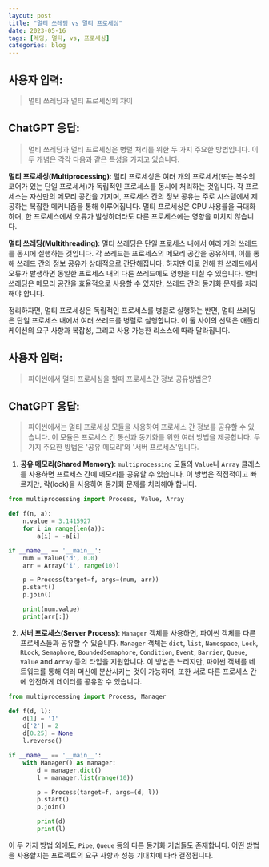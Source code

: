 ```yaml
---
layout: post
title: "멀티 쓰레딩 vs 멀티 프로세싱"
date: 2023-05-16
tags: [레딩, 멀티, vs, 프로세싱]
categories: blog
---
```


## 사용자 입력:
> 멀티 쓰레딩과 멀티 프로세싱의 차이

## ChatGPT 응답:
> 멀티 쓰레딩과 멀티 프로세싱은 병렬 처리를 위한 두 가지 주요한 방법입니다. 이 두 개념은 각각 다음과 같은 특성을 가지고 있습니다.

**멀티 프로세싱(Multiprocessing)**: 
멀티 프로세싱은 여러 개의 프로세서(또는 복수의 코어가 있는 단일 프로세서)가 독립적인 프로세스를 동시에 처리하는 것입니다. 각 프로세스는 자신만의 메모리 공간을 가지며, 프로세스 간의 정보 공유는 주로 시스템에서 제공하는 복잡한 메커니즘을 통해 이루어집니다. 멀티 프로세싱은 CPU 사용률을 극대화하며, 한 프로세스에서 오류가 발생하더라도 다른 프로세스에는 영향을 미치지 않습니다.

**멀티 쓰레딩(Multithreading)**:
멀티 쓰레딩은 단일 프로세스 내에서 여러 개의 쓰레드를 동시에 실행하는 것입니다. 각 쓰레드는 프로세스의 메모리 공간을 공유하며, 이를 통해 쓰레드 간의 정보 공유가 상대적으로 간단해집니다. 하지만 이로 인해 한 쓰레드에서 오류가 발생하면 동일한 프로세스 내의 다른 쓰레드에도 영향을 미칠 수 있습니다. 멀티 쓰레딩은 메모리 공간을 효율적으로 사용할 수 있지만, 쓰레드 간의 동기화 문제를 처리해야 합니다.

정리하자면, 멀티 프로세싱은 독립적인 프로세스를 병렬로 실행하는 반면, 멀티 쓰레딩은 단일 프로세스 내에서 여러 쓰레드를 병렬로 실행합니다. 이 둘 사이의 선택은 애플리케이션의 요구 사항과 복잡성, 그리고 사용 가능한 리소스에 따라 달라집니다.

## 사용자 입력:
> 파이썬에서 멀티 프로세싱을 할때 프로세스간 정보 공유방법은?

## ChatGPT 응답:
> 파이썬에서는 멀티 프로세싱 모듈을 사용하여 프로세스 간 정보를 공유할 수 있습니다. 이 모듈은 프로세스 간 통신과 동기화를 위한 여러 방법을 제공합니다. 두 가지 주요한 방법은 '공유 메모리'와 '서버 프로세스'입니다.

1. **공유 메모리(Shared Memory)**: `multiprocessing` 모듈의 `Value`나 `Array` 클래스를 사용하면 프로세스 간에 메모리를 공유할 수 있습니다. 이 방법은 직접적이고 빠르지만, 락(lock)을 사용하여 동기화 문제를 처리해야 합니다.

```python
from multiprocessing import Process, Value, Array

def f(n, a):
    n.value = 3.1415927
    for i in range(len(a)):
        a[i] = -a[i]

if __name__ == '__main__':
    num = Value('d', 0.0)
    arr = Array('i', range(10))

    p = Process(target=f, args=(num, arr))
    p.start()
    p.join()

    print(num.value)
    print(arr[:])
```

2. **서버 프로세스(Server Process)**: `Manager` 객체를 사용하면, 파이썬 객체를 다른 프로세스들과 공유할 수 있습니다. `Manager` 객체는 `dict`, `list`, `Namespace`, `Lock`, `RLock`, `Semaphore`, `BoundedSemaphore`, `Condition`, `Event`, `Barrier`, `Queue`, `Value` and `Array` 등의 타입을 지원합니다. 이 방법은 느리지만, 파이썬 객체를 네트워크를 통해 여러 머신에 분산시키는 것이 가능하며, 또한 서로 다른 프로세스 간에 안전하게 데이터를 공유할 수 있습니다.

```python
from multiprocessing import Process, Manager

def f(d, l):
    d[1] = '1'
    d['2'] = 2
    d[0.25] = None
    l.reverse()

if __name__ == '__main__':
    with Manager() as manager:
        d = manager.dict()
        l = manager.list(range(10))

        p = Process(target=f, args=(d, l))
        p.start()
        p.join()

        print(d)
        print(l)
```

이 두 가지 방법 외에도, `Pipe`, `Queue` 등의 다른 동기화 기법들도 존재합니다. 어떤 방법을 사용할지는 프로젝트의 요구 사항과 성능 기대치에 따라 결정됩니다.



